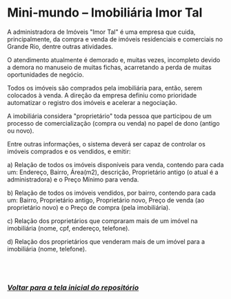 # **Mini-mundo – Imobiliária Imor Tal**

A administradora de Imóveis &quot;Imor Tal&quot; é uma empresa que cuida, principalmente, da compra e venda de imóveis residenciais e comerciais no Grande Rio, dentre outras atividades.

O atendimento atualmente é demorado e, muitas vezes, incompleto devido a demora no manuseio de muitas fichas, acarretando a perda de muitas oportunidades de negócio.

Todos os imóveis são comprados pela imobiliária para, então, serem colocados à venda. A direção da empresa definiu como prioridade automatizar o registro dos imóveis e acelerar a negociação.

A imobiliária considera &quot;proprietário&quot; toda pessoa que participou de um processo de comercialização (compra ou venda) no papel de dono (antigo ou novo).

Entre outras informações, o sistema deverá ser capaz de controlar os imóveis comprados e os vendidos, e emitir:

a) Relação de todos os imóveis disponíveis para venda, contendo para cada um: Endereço, Bairro, Área(m2), descrição, Proprietário antigo (o atual é a administradora) e o Preço Mínimo para venda.

b) Relação de todos os imóveis vendidos, por bairro, contendo para cada um: Bairro, Proprietário antigo, Proprietário novo, Preço de venda (ao proprietário novo) e o Preço de compra (pela imobiliária).

c) Relação dos proprietários que compraram mais de um imóvel na imobiliária (nome, cpf, endereço, telefone).

d) Relação dos proprietários que venderam mais de um imóvel para a imobiliária (nome, telefone).

<br /><br />

### _[Voltar para a tela inicial do repositório](https://github.com/Sergiorezende22/QuickSell)_